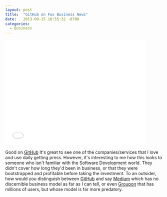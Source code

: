 ```yaml
---
layout: post
title:  "GitHub on Fox Business News"
date:   2013-09-15 10:55:32 -0700
categories:
  - Business
---
```


<iframe class="embedly-embed" src="//cdn.embedly.com/widgets/media.html?src=https%3A%2F%2Fwww.youtube.com%2Fembed%2Fk2vJNNAQZlg%3Ffeature%3Doembed&url=https%3A%2F%2Fwww.youtube.com%2Fwatch%3Fv%3Dk2vJNNAQZlg&image=https%3A%2F%2Fi.ytimg.com%2Fvi%2Fk2vJNNAQZlg%2Fhqdefault.jpg&key=d815972c91e546edb5d2d02e509f8b1c&type=text%2Fhtml&schema=youtube" width="450" height="338" scrolling="no" frameborder="0" allowfullscreen></iframe>

Good on  [GitHub](https://github.com/)   It's great to see one of the companies/services that I love and use daily getting press. However, it's interesting to me how this looks to someone who isn't familiar with the Software Development world. They didn't cover how long they'd been in business, or that they were bootstrapped and profitable before taking the investment. To an outsider, how would you distinguish between  [GitHub](https://github.com/)  and say  [Medium](https://medium.com/)   which has no discernible business model as far as I can tell, or even  [Groupon](http://www.groupon.com/)  that has millions of users, but whose model is far more predatory. 

 
